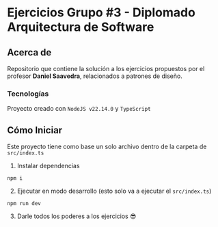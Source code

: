 # Ejercicios Grupo #3 - Diplomado Arquitectura de Software

## Acerca de
Repositorio que contiene la solución a los ejercicios propuestos por el profesor **Daniel Saavedra**, relacionados a patrones de diseño.

### Tecnologías
Proyecto creado con `NodeJS v22.14.0` y `TypeScript`

## Cómo Iniciar
Este proyecto tiene como base un solo archivo dentro de la carpeta de  `src/index.ts`

1. Instalar dependencias
```
npm i
```

2. Ejecutar en modo desarrollo (esto solo va a ejecutar el `src/index.ts`)
```
npm run dev
```

3. Darle todos los poderes a los ejercicios 😎
